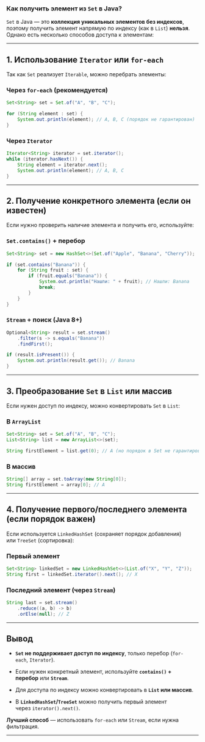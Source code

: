 ### **Как получить элемент из `Set` в Java?**

`Set` в Java — это **коллекция уникальных элементов без индексов**, поэтому получить элемент напрямую по индексу (как в `List`) **нельзя**. Однако есть несколько способов доступа к элементам:

---
## **1. Использование `Iterator` или `for-each`**
Так как `Set` реализует `Iterable`, можно перебрать элементы:

### **Через `for-each` (рекомендуется)**
```java
Set<String> set = Set.of("A", "B", "C");

for (String element : set) {
    System.out.println(element); // A, B, C (порядок не гарантирован)
}
```

### **Через `Iterator`**
```java
Iterator<String> iterator = set.iterator();
while (iterator.hasNext()) {
    String element = iterator.next();
    System.out.println(element); // A, B, C
}
```

---
## **2. Получение конкретного элемента (если он известен)**

Если нужно проверить наличие элемента и получить его, используйте:
### **`Set.contains()` + перебор**

```java
Set<String> set = new HashSet<>(Set.of("Apple", "Banana", "Cherry"));

if (set.contains("Banana")) {
    for (String fruit : set) {
        if (fruit.equals("Banana")) {
            System.out.println("Нашли: " + fruit); // Нашли: Banana
            break;
        }
    }
}
```

### **`Stream` + поиск (Java 8+)**
```java
Optional<String> result = set.stream()
    .filter(s -> s.equals("Banana"))
    .findFirst();

if (result.isPresent()) {
    System.out.println(result.get()); // Banana
}
```

---
## **3. Преобразование `Set` в `List` или массив**

Если нужен доступ по индексу, можно конвертировать `Set` в `List`:

### **В `ArrayList`**
```java
Set<String> set = Set.of("A", "B", "C");
List<String> list = new ArrayList<>(set);

String firstElement = list.get(0); // A (но порядок в Set не гарантирован!)
```
### **В массив**
```java
String[] array = set.toArray(new String[0]);
String firstElement = array[0]; // A
```

---
## **4. Получение первого/последнего элемента (если порядок важен)**

Если используется `LinkedHashSet` (сохраняет порядок добавления) или `TreeSet` (сортировка):

### **Первый элемент**
```java
Set<String> linkedSet = new LinkedHashSet<>(List.of("X", "Y", "Z"));
String first = linkedSet.iterator().next(); // X
```

### **Последний элемент (через `Stream`)**
```java
String last = set.stream()
    .reduce((a, b) -> b)
    .orElse(null); // Z
```

---
## **Вывод**

- **`Set` не поддерживает доступ по индексу**, только перебор (`for-each`, `Iterator`).
    
- Если нужен конкретный элемент, используйте **`contains()` + перебор** или **`Stream`**.
    
- Для доступа по индексу можно конвертировать в **`List` или массив**.
    
- В **`LinkedHashSet`/`TreeSet`** можно получить первый элемент через `iterator().next()`.
    

**Лучший способ** — использовать `for-each` или `Stream`, если нужна фильтрация.

---
